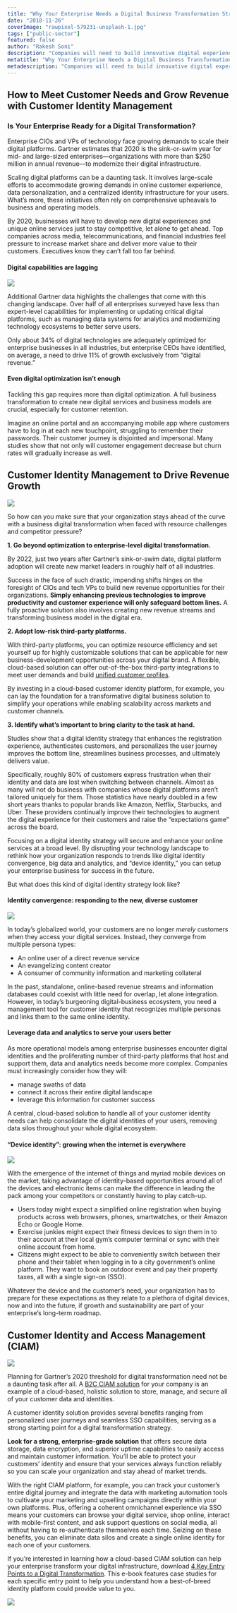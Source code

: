 ```yaml
---
title: "Why Your Enterprise Needs a Digital Business Transformation Strategy"
date: "2018-11-26"
coverImage: "rawpixel-579231-unsplash-1.jpg"
tags: ["public-sector"]
featured: false 
author: "Rakesh Soni" 
description: "Companies will need to build innovative digital experiences and exclusive online services by 2020 just to remain competitive, let alone to get ahead. Top businesses in the media, telecommunications, and financial sectors are under pressure to grow market share and provide their consumers with more value."
metatitle: "Why Your Enterprise Needs a Digital Business Transformation Strategy | LoginRadius"
metadescription: "Companies will need to build innovative digital experiences and exclusive online services by 2020 just to remain competitive, let alone to get ahead."
---
```


## How to Meet Customer Needs and Grow Revenue with Customer Identity Management


### Is Your Enterprise Ready for a Digital Transformation?

Enterprise CIOs and VPs of technology face growing demands to scale their digital platforms. Gartner estimates that 2020 is the sink-or-swim year for mid- and large-sized enterprises—organizations with more than $250 million in annual revenue—to modernize their digital infrastructure.

Scaling digital platforms can be a daunting task. It involves large-scale efforts to accommodate growing demands in online customer experience, data personalization, and a centralized identity infrastructure for your users. What’s more, these initiatives often rely on comprehensive upheavals to business and operating models.

By 2020, businesses will have to develop new digital experiences and unique online services just to stay competitive, let alone to get ahead. Top companies across media, telecommunications, and financial industries feel pressure to increase market share and deliver more value to their customers. Executives know they can’t fall too far behind.

#### Digital capabilities are lagging

![](rawpixel-570911-unsplash-e1543257473342.jpg)

Additional Gartner data highlights the challenges that come with this changing landscape. Over half of all enterprises surveyed have less than expert-level capabilities for implementing or updating critical digital platforms, such as managing data systems for analytics and modernizing technology ecosystems to better serve users.

Only about 34% of digital technologies are adequately optimized for enterprise businesses in all industries, but enterprise CEOs have identified, on average, a need to drive 11% of growth exclusively from “digital revenue.”

#### Even digital optimization isn’t enough

Tackling this gap requires more than digital optimization. A full business transformation to create new digital services and business models are crucial, especially for customer retention.

Imagine an online portal and an accompanying mobile app where customers have to log in at each new touchpoint, struggling to remember their passwords. Their customer journey is disjointed and impersonal. Many studies show that not only will customer engagement decrease but churn rates will gradually increase as well.

## Customer Identity Management to Drive Revenue Growth

![](damian-zaleski-843-unsplash.jpg)

So how can you make sure that your organization stays ahead of the curve with a business digital transformation when faced with resource challenges and competitor pressure?

**1\. Go beyond optimization to enterprise-level digital transformation.**

By 2022, just two years after Gartner’s sink-or-swim date, digital platform adoption will create new market leaders in roughly half of all industries.

Success in the face of such drastic, impending shifts hinges on the foresight of CIOs and tech VPs to build new revenue opportunities for their organizations. **Simply enhancing previous technologies to improve productivity and customer experience will only safeguard bottom lines.** A fully proactive solution also involves creating new revenue streams and transforming business model in the digital era.

**2\. Adopt low-risk third-party platforms.**

With third-party platforms, you can optimize resource efficiency and set yourself up for highly customizable solutions that can be applicable for new business-development opportunities across your digital brand. A flexible, cloud-based solution can offer out-of-the-box third-party integrations to meet user demands and build [unified customer profiles](https://www.loginradius.com/blog/growth/unified-identity-ensures-great-customer-interactions/).

By investing in a cloud-based customer identity platform, for example, you can lay the foundation for a transformative digital business solution to simplify your operations while enabling scalability across markets and customer channels.

**3\. Identify what’s important to bring clarity to the task at hand.**

Studies show that a digital identity strategy that enhances the registration experience, authenticates customers, and personalizes the user journey improves the bottom line, streamlines business processes, and ultimately delivers value.

Specifically, roughly 80% of customers express frustration when their identity and data are lost when switching between channels. Almost as many will not do business with companies whose digital platforms aren’t tailored uniquely for them. Those statistics have nearly doubled in a few short years thanks to popular brands like Amazon, Netflix, Starbucks, and Uber. These providers continually improve their technologies to augment the digital experience for their customers and raise the “expectations game” across the board.

Focusing on a digital identity strategy will secure and enhance your online services at a broad level. By disrupting your technology landscape to rethink how your organization responds to trends like digital identity convergence, big data and analytics, and “device identity,” you can setup your enterprise business for success in the future.

But what does this kind of digital identity strategy look like?

#### Identity convergence: responding to the new, diverse customer

![](daniel-gzz-105307-unsplash.jpg)

In today’s globalized world, your customers are no longer _merely_ customers when they access your digital services. Instead, they converge from multiple persona types:

- An online user of a direct revenue service
- An evangelizing content creator
- A consumer of community information and marketing collateral

In the past, standalone, online-based revenue streams and information databases could coexist with little need for overlap, let alone integration. However, in today’s burgeoning digital-business ecosystem, you need a management tool for customer identity that recognizes multiple personas and links them to the same online identity.

#### Leverage data and analytics to serve your users better 

As more operational models among enterprise businesses encounter digital identities and the proliferating number of third-party platforms that host and support them, data and analytics needs become more complex. Companies must increasingly consider how they will:

- manage swaths of data
- connect it across their entire digital landscape
- leverage this information for customer success

A central, cloud-based solution to handle all of your customer identity needs can help consolidate the digital identities of your users, removing data silos throughout your whole digital ecosystem.

#### “Device identity”: growing when the internet is everywhere

![](bence-boros-573486-unsplash.jpg)

With the emergence of the internet of things and myriad mobile devices on the market, taking advantage of identity-based opportunities around all of the devices and electronic items can make the difference in leading the pack among your competitors or constantly having to play catch-up.

- Users today might expect a simplified online registration when buying products across web browsers, phones, smartwatches, or their Amazon Echo or Google Home.
- Exercise junkies might expect their fitness devices to sign them in to their account at their local gym’s computer terminal or sync with their online account from home.
- Citizens might expect to be able to conveniently switch between their phone and their tablet when logging in to a city government’s online platform. They want to book an outdoor event and pay their property taxes, all with a single sign-on (SSO).

Whatever the device and the customer’s need, your organization has to prepare for these expectations as they relate to a plethora of digital devices, now and into the future, if growth and sustainability are part of your enterprise’s long-term roadmap.

## Customer Identity and Access Management (CIAM)

![](heidi-sandstrom-173946-unsplash.jpg)

Planning for Gartner’s 2020 threshold for digital transformation need not be a daunting task after all. A [B2C CIAM solution](https://www.loginradius.com/customer-identity-management-b2c-ciam/) for your company is an example of a cloud-based, holistic solution to store, manage, and secure all of your customer data and identities.

A customer identity solution provides several benefits ranging from personalized user journeys and seamless SSO capabilities, serving as a strong starting point for a digital transformation strategy.

**Look for a strong, enterprise-grade solution** that offers secure data storage, data encryption, and superior uptime capabilities to easily access and maintain customer information. You’ll be able to protect your customers’ identity and ensure that your services always function reliably so you can scale your organization and stay ahead of market trends.

With the right CIAM platform, for example, you can track your customer’s entire digital journey and integrate the data with marketing automation tools to cultivate your marketing and upselling campaigns directly within your own platforms. Plus, offering a coherent omnichannel experience via SSO means your customers can browse your digital service, shop online, interact with mobile-first content, and ask support questions on social media, all without having to re-authenticate themselves each time. Seizing on these benefits, you can eliminate data silos and create a single online identity for each one of your customers.

If you’re interested in learning how a cloud-based CIAM solution can help your enterprise transform your digital infrastructure, download [4 Key Entry Points to a Digital Transformation](https://www.loginradius.com/resource/4-key-entry-points-to-a-digital-transformation/). This e-book features case studies for each specific entry point to help you understand how a best-of-breed identity platform could provide value to you.

[![](4-key-entry-points-to-digital-transformation-1024x310.png)](https://www.loginradius.com/resource/4-key-entry-points-to-a-digital-transformation/)
